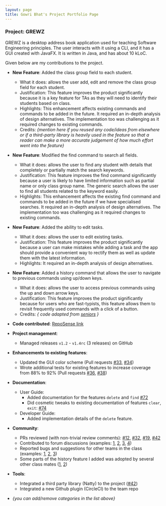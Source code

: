 ```yaml
---
layout: page
title: Gowri Bhat's Project Portfolio Page
---
```


### Project: GREWZ

GREWZ is a desktop address book application used for teaching Software Engineering principles. The user interacts with it using a CLI, and it has a GUI created with JavaFX. It is written in Java, and has about 10 kLoC.

Given below are my contributions to the project.

* **New Feature**: Added the class group field to each student.
  * What it does: allows the user add, edit and remove the class group field for each student.
  * Justification: This feature improves the product significantly because it is a key feature for TAs as they will need to identify their students based on class.
  * Highlights: This enhancement affects existing commands and commands to be added in the future. It required an in-depth analysis of design alternatives. The implementation too was challenging as it required changes to existing commands.
  * Credits: *{mention here if you reused any code/ideas from elsewhere or if a third-party library is heavily used in the feature so that a reader can make a more accurate judgement of how much effort went into the feature}*

* **New Feature**: Modified the find command to search all fields.
    * What it does: allows the user to find any student with details that completely or partially match the search keywords.
    * Justification: This feature improves the find command significantly because a user is likely to have limited information such as partial name or only class group name. The generic search allows the user to find all students related to the keyword easily.
    * Highlights: This enhancement affects the existing find command and commands to be added in the future if we have specialised searches. It required an in-depth analysis of design alternatives. The implementation too was challenging as it required changes to existing commands.
    
* **New Feature**: Added the ability to edit tasks.
  * What it does: allows the user to edit existing tasks.
  * Justification: This feature improves the product significantly because a user can make mistakes while adding a task and the app should provide a convenient way to rectify them as well as update them with the latest information.
  * Highlights: It required an in-depth analysis of design alternatives.

* **New Feature**: Added a history command that allows the user to navigate to previous commands using up/down keys.
    * What it does: allows the user to access previous commands using the up and down arrow keys.
    * Justification: This feature improves the product significantly because for users who are fast-typists, this feature allows them to revisit frequently used commands with a click of a button.
    * Credits: *{ code adapted from [seniors](https://github.com/AY2122S2-CS2103T-W13-3/tp) }*

* **Code contributed**: [RepoSense link]()

* **Project management**:
    * Managed releases `v1.2` - `v1.4rc` (3 releases) on GitHub

* **Enhancements to existing features**:
    * Updated the GUI color scheme (Pull requests [\#33](), [\#34]())
    * Wrote additional tests for existing features to increase coverage from 88% to 92% (Pull requests [\#36](), [\#38]())

* **Documentation**:
    * User Guide:
        * Added documentation for the features `delete` and `find` [\#72]()
        * Did cosmetic tweaks to existing documentation of features `clear`, `exit`: [\#74]()
    * Developer Guide:
        * Added implementation details of the `delete` feature.

* **Community**:
    * PRs reviewed (with non-trivial review comments): [\#12](), [\#32](), [\#19](), [\#42]()
    * Contributed to forum discussions (examples: [1](), [2](), [3](), [4]())
    * Reported bugs and suggestions for other teams in the class (examples: [1](), [2](), [3]())
    * Some parts of the history feature I added was adopted by several other class mates ([1](), [2]())

* **Tools**:
    * Integrated a third party library (Natty) to the project ([\#42]())
    * Integrated a new Github plugin (CircleCI) to the team repo

* _{you can add/remove categories in the list above}_
